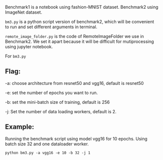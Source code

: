 Benchmark1 is a notebook using fashion-MNIST dataset. Benchmark2 using ImageNet dataset.

`bm3.py` is a python script version of benchmark2, which will be convenient to run and set different arguments in terminal.

`remote_image_folder.py` is the code of  RemoteImageFolder we use in Benchmark2. We set it apart because it will be difficult for mutiprocessing using jupyter notebook.



For `bm3.py`

## Flag:

-a: choose architecture from resnet50 and vgg16, default is resnet50

-e: set the number of epochs you want to run.

-b: set the mini-batch size of training, default is 256

-j: Set the number of data loading workers, default is 2.

## Example:

Running the benchmark script using model vgg16 for 10 epochs. Using batch size 32 and one dataloader worker.

```{shell}
python bm3.py -a vgg16 -e 10 -b 32 -j 1
```

